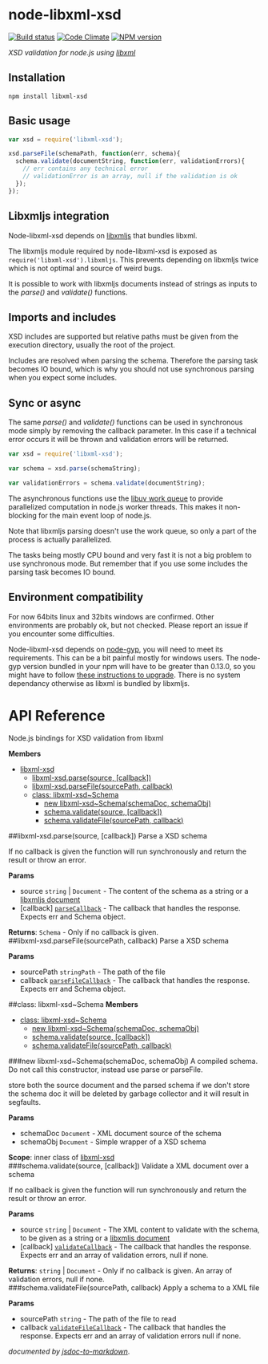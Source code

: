 node-libxml-xsd
===============

[![Build status](https://travis-ci.org/albanm/node-libxml-xsd.svg)](https://travis-ci.org/albanm/node-libxml-xsd)
[![Code Climate](https://codeclimate.com/github/albanm/node-libxml-xsd/badges/gpa.svg)](https://codeclimate.com/github/albanm/node-libxml-xsd)
[![NPM version](https://badge.fury.io/js/libxml-xsd.svg)](http://badge.fury.io/js/libxml-xsd)

*XSD validation for node.js using [libxml](http://xmlsoft.org/)*

Installation
------------

	npm install libxml-xsd

Basic usage
-----------

```js
var xsd = require('libxml-xsd');

xsd.parseFile(schemaPath, function(err, schema){
  schema.validate(documentString, function(err, validationErrors){
    // err contains any technical error
    // validationError is an array, null if the validation is ok
  });  
});
```

Libxmljs integration
--------------------

Node-libxml-xsd depends on [libxmljs](https://github.com/polotek/libxmljs/issues/226) that bundles libxml.

The libxmljs module required by node-libxml-xsd is exposed as ```require('libxml-xsd').libxmljs```. This prevents depending on libxmljs twice which is not optimal and source of weird bugs.

It is possible to work with libxmljs documents instead of strings as inputs to the *parse()* and *validate()* functions.

Imports and includes
--------------------

XSD includes are supported but relative paths must be given from the execution directory, usually the root of the project.

Includes are resolved when parsing the schema. Therefore the parsing task becomes IO bound, which is why you should not use synchronous parsing when you expect some includes.

Sync or async
-------------

The same *parse()* and *validate()* functions can be used in synchronous mode simply by removing the callback parameter.
In this case if a technical error occurs it will be thrown and validation errors will be returned.

```js
var xsd = require('libxml-xsd');

var schema = xsd.parse(schemaString);

var validationErrors = schema.validate(documentString);

```

The asynchronous functions use the [libuv work queue](http://nikhilm.github.io/uvbook/threads.html#libuv-work-queue)
to provide parallelized computation in node.js worker threads. This makes it non-blocking for the main event loop of node.js.

Note that libxmljs parsing doesn't use the work queue, so only a part of the process is actually parallelized.

The tasks being mostly CPU bound and very fast it is not a big problem to use synchronous mode.
But remember that if you use some includes the parsing task becomes IO bound.

Environment compatibility
-------------------------

For now 64bits linux and 32bits windows are confirmed. Other environments are probably ok, but not checked. Please report an issue if you encounter some difficulties.

Node-libxml-xsd depends on [node-gyp](https://github.com/TooTallNate/node-gyp), you will need to meet its requirements. This can be a bit painful mostly for windows users. The node-gyp version bundled in your npm will have to be greater than 0.13.0, so you might have to follow [these instructions to upgrade](https://github.com/TooTallNate/node-gyp/wiki/Updating-npm's-bundled-node-gyp). There is no system dependancy otherwise as libxml is bundled by libxmljs.

API Reference
=============
Node.js bindings for XSD validation from libxml

**Members**

* [libxml-xsd](#module_libxml-xsd)
  * [libxml-xsd.parse(source, [callback])](#module_libxml-xsd.parse)
  * [libxml-xsd.parseFile(sourcePath, callback)](#module_libxml-xsd.parseFile)
  * [class: libxml-xsd~Schema](#module_libxml-xsd..Schema)
    * [new libxml-xsd~Schema(schemaDoc, schemaObj)](#new_module_libxml-xsd..Schema)
    * [schema.validate(source, [callback])](#module_libxml-xsd..Schema#validate)
    * [schema.validateFile(sourcePath, callback)](#module_libxml-xsd..Schema#validateFile)

<a name="module_libxml-xsd.parse"></a>
##libxml-xsd.parse(source, [callback])
Parse a XSD schema

If no callback is given the function will run synchronously and return the result or throw an error.

**Params**

- source `string` | `Document` - The content of the schema as a string or a [libxmljs document](https://github.com/polotek/libxmljs/wiki/Document)  
- \[callback\] <code>[parseCallback](#parseCallback)</code> - The callback that handles the response. Expects err and Schema object.  

**Returns**: `Schema` - Only if no callback is given.  
<a name="module_libxml-xsd.parseFile"></a>
##libxml-xsd.parseFile(sourcePath, callback)
Parse a XSD schema

**Params**

- sourcePath `stringPath` - The path of the file  
- callback <code>[parseFileCallback](#parseFileCallback)</code> - The callback that handles the response. Expects err and Schema object.  

<a name="module_libxml-xsd..Schema"></a>
##class: libxml-xsd~Schema
**Members**

* [class: libxml-xsd~Schema](#module_libxml-xsd..Schema)
  * [new libxml-xsd~Schema(schemaDoc, schemaObj)](#new_module_libxml-xsd..Schema)
  * [schema.validate(source, [callback])](#module_libxml-xsd..Schema#validate)
  * [schema.validateFile(sourcePath, callback)](#module_libxml-xsd..Schema#validateFile)

<a name="new_module_libxml-xsd..Schema"></a>
###new libxml-xsd~Schema(schemaDoc, schemaObj)
A compiled schema. Do not call this constructor, instead use parse or parseFile.

store both the source document and the parsed schema
if we don't store the schema doc it will be deleted by garbage collector and it will result in segfaults.

**Params**

- schemaDoc `Document` - XML document source of the schema  
- schemaObj `Document` - Simple wrapper of a XSD schema  

**Scope**: inner class of [libxml-xsd](#module_libxml-xsd)  
<a name="module_libxml-xsd..Schema#validate"></a>
###schema.validate(source, [callback])
Validate a XML document over a schema

If no callback is given the function will run synchronously and return the result or throw an error.

**Params**

- source `string` | `Document` - The XML content to validate with the schema, to be given as a string or a [libxmljs document](https://github.com/polotek/libxmljs/wiki/Document)  
- \[callback\] <code>[validateCallback](#Schema..validateCallback)</code> - The callback that handles the response. Expects err and an array of validation errors, null if none.  

**Returns**: `string` | `Document` - Only if no callback is given. An array of validation errors, null if none.  
<a name="module_libxml-xsd..Schema#validateFile"></a>
###schema.validateFile(sourcePath, callback)
Apply a schema to a XML file

**Params**

- sourcePath `string` - The path of the file to read  
- callback <code>[validateFileCallback](#Schema..validateFileCallback)</code> - The callback that handles the response. Expects err and an array of validation errors null if none.  

*documented by [jsdoc-to-markdown](https://github.com/75lb/jsdoc-to-markdown)*.
